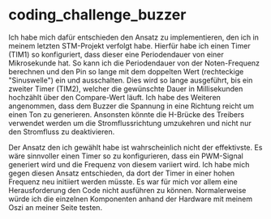 # coding_challenge_buzzer

Ich habe mich dafür entschieden den Ansatz zu implementieren, den ich in meinem letzten STM-Projekt verfolgt habe.
Hierfür habe ich einen Timer (TIM1) so konfiguriert, dass dieser eine Periodendauer von einer Mikrosekunde hat.
So kann ich die Periodendauer von der Noten-Frequenz berechnen und den Pin so lange mit dem doppelten Wert (rechteckige "Sinuswelle") ein und ausschalten.
Dies wird so lange ausgeführt, bis ein zweiter Timer (TIM2), welcher die gewünschte Dauer in Millisekunden hochzählt über den Compare-Wert läuft.
Ich habe des Weiteren angenommen, dass dem Buzzer die Spannung in eine Richtung reicht um einen Ton zu generieren.
Ansonsten könnte die H-Brücke des Treibers verwendet werden um die Stromflussrichtung umzukehren und nicht nur den Stromfluss zu deaktivieren.

Der Ansatz den ich gewählt habe ist wahrscheinlich nicht der effektivste.
Es wäre sinnvoller einen Timer so zu konfigurieren, dass ein PWM-Signal generiert wird und die Frequenz von diesem variiert wird.
Ich habe mich gegen diesen Ansatz entschieden, da dort der Timer in einer hohen Frequenz neu initiiert werden müsste.
Es war für mich vor allem eine Herausforderung den Code nicht ausführen zu können.
Normalerweise würde ich die einzelnen Komponenten anhand der Hardware mit meinem Oszi an meiner Seite testen.